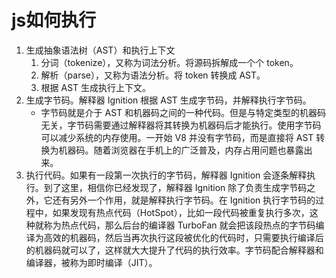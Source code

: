 # js如何执行

1. 生成抽象语法树（AST）和执行上下文
    1. 分词（tokenize），又称为词法分析。将源码拆解成一个个 token。
    2. 解析（parse），又称为语法分析。将 token 转换成 AST。
    3. 根据 AST 生成执行上下文。
2. 生成字节码。解释器 Ignition 根据 AST 生成字节码，并解释执行字节码。
    * 字节码就是介于 AST 和机器码之间的一种代码。但是与特定类型的机器码无关，字节码需要通过解释器将其转换为机器码后才能执行。使用字节码可以减少系统的内存使用。一开始 V8 并没有字节码，而是直接将 AST 转换为机器码。随着浏览器在手机上的广泛普及，内存占用问题也暴露出来。
3. 执行代码。如果有一段第一次执行的字节码，解释器 Ignition 会逐条解释执行。到了这里，相信你已经发现了，解释器 Ignition 除了负责生成字节码之外，它还有另外一个作用，就是解释执行字节码。在 Ignition 执行字节码的过程中，如果发现有热点代码（HotSpot），比如一段代码被重复执行多次，这种就称为热点代码，那么后台的编译器 TurboFan 就会把该段热点的字节码编译为高效的机器码，然后当再次执行这段被优化的代码时，只需要执行编译后的机器码就可以了，这样就大大提升了代码的执行效率。字节码配合解释器和编译器，被称为即时编译（JIT）。
